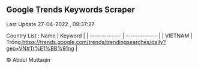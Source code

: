 

## Google Trends Keywords Scraper 
 
Last Update 27-04-2022 , 09:37:27

Country List :
 Name  | Keyword |
| ------------- | ------------- |
| VIETNAM | Trống,https://trends.google.com/trends/trendingsearches/daily?geo=VN#Tr%E1%BB%91ng |



© Abdul Muttaqin 
